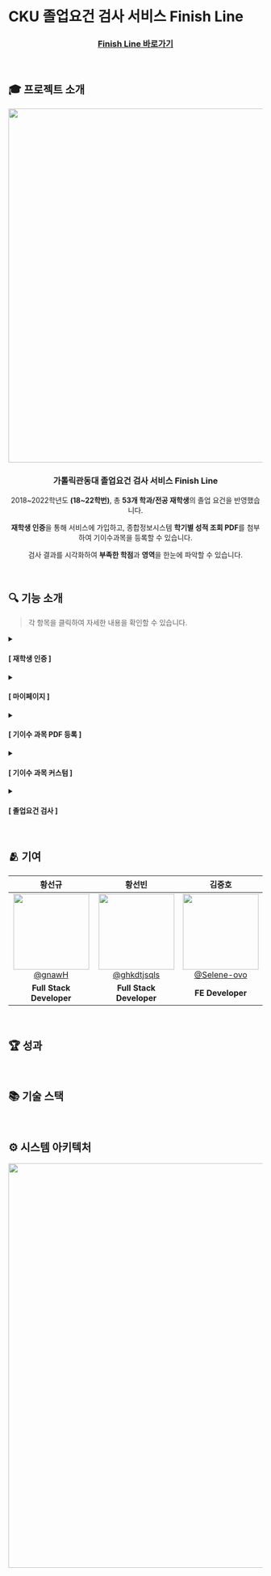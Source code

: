 # CKU 졸업요건 검사 서비스 Finish Line


<div align="center">

  ### <a href="https://finishline-cku.com" target="_blank">Finish Line 바로가기</a>

</div>

<br>

## 🎓 프로젝트 소개

<div align="center">

  <img src="https://github.com/user-attachments/assets/fea25f4b-da65-4b12-98af-f446ed502c8c" width="700px">

  ### 가톨릭관동대 졸업요건 검사 서비스 Finish Line

  <p>2018~2022학년도 <strong>(18~22학번)</strong>, 총 <strong>53개 학과/전공 재학생</strong>의 졸업 요건을 반영했습니다.</p>
  <p><strong>재학생 인증</strong>을 통해 서비스에 가입하고, 종합정보시스템 <strong>학기별 성적 조회 PDF</strong>를 첨부하여 기이수과목을 등록할 수 있습니다.</p>
  <p>검사 결과를 시각화하여 <strong>부족한 학점</strong>과 <strong>영역</strong>을 한눈에 파악할 수 있습니다.</p>
  
</div>

<br>

## 🔍 기능 소개
> 각 항목을 클릭하여 자세한 내용을 확인할 수 있습니다.

<details>
  <summary>
    
  #### [ 재학생 인증 ]
  
  </summary>

  | ![학생인증](https://github.com/user-attachments/assets/7bdb13c4-944e-4533-abdf-f0a2790cd305) |
  |:--:|
  | **재학생 인증 & 회원가입** |
    
</details>

<details>
  <summary>
    
  #### [ 마이페이지 ]
  
  </summary>

  | ![마이페이지](https://github.com/user-attachments/assets/3fb20041-68d9-45fa-9b08-ef534f670874) |
  |:--:|
  | **마이페이지** |
  
</details>

<details>
  <summary>
    
  #### [ 기이수 과목 PDF 등록 ]
  
  </summary>

  | ![기이수 과목 PDF 등록](https://github.com/user-attachments/assets/487c01ec-ce14-4242-8ae4-968bb671faf6) |
  |:--:|
  | **기이수 과목 PDF 등록** |
  
</details>

<details>
  <summary>
    
  #### [ 기이수 과목 커스텀 ]
  
  </summary>

  | ![기이수 과목 커스텀](https://github.com/user-attachments/assets/a29d2d5c-818d-47f4-af0d-0c981b9e5890) |
  |:--:|
  | **기이수 과목 커스텀** |
  
</details>

<details>
  <summary>
    
  #### [ 졸업요건 검사 ]
  
  </summary>

  | ![졸업요건 검사](https://github.com/user-attachments/assets/2fb7c755-aa46-40fa-a22a-aca709dd8902) |
  |:--:|
  | **졸업요건 검사** |
  
</details>

<br>

## 🫂 기여

<div align="center">

  | **황선규** | **황선빈** | **김중호** |
  | :------: |  :------: | :------: |
  | [<img src="https://github.com/user-attachments/assets/0e0da7f2-1b10-4fe8-8e50-088c0d043fb5" width=150> <br/> @gnawH](https://github.com/gnawH) | [<img src="https://github.com/user-attachments/assets/2acd01cd-af8d-4f35-accb-c8abec6ff5cc" width=150> <br/> @ghkdtjsqls](https://github.com/ghkdtjsqls) | [<img src="https://github.com/user-attachments/assets/0e4f81ff-6879-4b89-a54d-855e55212572" height=150 width=150> <br/> @Selene-ovo](https://github.com/Selene-ovo)|
  | **Full Stack Developer** |  **Full Stack Developer** | **FE Developer** |

</div>

<br>

## 🏆 성과

<br>

## 📚 기술 스택

<br>

## ⚙️ 시스템 아키텍처

<div align="center">
  <img src="https://github.com/user-attachments/assets/0b4d734d-02e0-4d94-bd8a-c333e754b411" width="800px">
</div>
